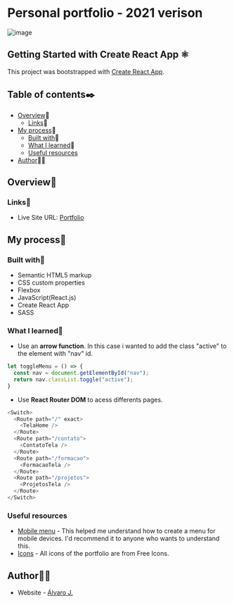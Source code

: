# Personal portfolio - 2021 verison

![image](https://user-images.githubusercontent.com/86482525/134183976-a4f694b8-920a-48e2-8a31-3ac9ec15dbb8.png)

## Getting Started with Create React App ⚛

This project was bootstrapped with [Create React App](https://github.com/facebook/create-react-app).

## Table of contents✒️

- [Overview](#overview)🎯
  - [Links](#links)🔗
- [My process](#my-process)🧩
  - [Built with](#built-with)🔨
  - [What I learned](#what-i-learned)📝
  - [Useful resources](#useful-resources)
- [Author](#author)🙋🏻

## Overview🎯

### Links🔗

- Live Site URL: [Portfolio](https://portifolio-2021-ecru.vercel.app/)

## My process🧩

### Built with🔨

- Semantic HTML5 markup
- CSS custom properties
- Flexbox
- JavaScript(React.js)
- Create React App
- SASS

### What I learned📝

- Use an <strong>arrow function</strong>. In this case i wanted to add the class "active" to the element with "nav" id.
```js
let toggleMenu = () => {
  const nav = document.getElementById("nav");
  return nav.classList.toggle("active");
}
```
- Use <strong>React Router DOM</strong> to acess differents pages.
```js
<Switch>
  <Route path="/" exact>
    <TelaHome />
  </Route>
  <Route path="/contato">
    <ContatoTela />
  </Route>
  <Route path="/formacao">
    <FormacaoTela />
  </Route>
  <Route path="/projetos">
    <ProjetosTela />
  </Route>
</Switch>
```
### Useful resources

- [Mobile menu](https://www.youtube.com/watch?v=DnODupiIAiE) - This helped me understand how to create a menu for mobile devices. I'd recommend it to anyone who wants to understand this.
- [Icons](https://freeicons.io/) - All icons of the portfolio are from Free Icons.

## Author🙋🏻

- Website - [Álvaro J.](https://www.github.com/alvaro-j/)
